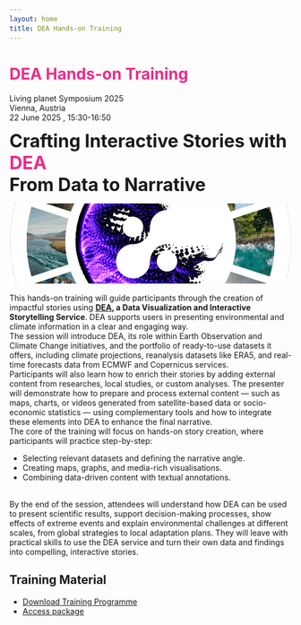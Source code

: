 ```yaml
---
layout: home
title: DEA Hands-on Training
---
```


# <span style="color:#EE2A87">DEA Hands-on Training </span>
Living planet Symposium 2025
<br>
Vienna, Austria
<br>
22 June 2025 , 15:30-16:50


<span style="font-size: 24pt; font-weight: bold;"> Crafting Interactive Stories with <span style="color:#EE2A87">DEA</span>
<br>
From Data to Narrative</span>



![alt text](dea-gallery-crop.png "DEA")


This hands-on training will guide participants through the creation of impactful stories using **[DEA](https://dea.destine.eu/web), a Data Visualization and Interactive Storytelling Service**.
DEA supports users in presenting environmental and climate information in a clear and engaging way.
<br>
The session will introduce DEA, its role within Earth Observation and Climate Change initiatives, and the portfolio of ready-to-use datasets it offers, including climate projections, reanalysis datasets like ERA5, and real-time forecasts data from ECMWF and Copernicus services.
<br>
Participants will also learn how to enrich their stories by adding external content from researches, local studies, or custom analyses. The presenter will demonstrate how to prepare and process external content — such as maps, charts, or videos generated from satellite-based data or socio-economic statistics — using complementary tools and how to integrate these elements into DEA to enhance the final narrative.
<br>
The core of the training will focus on hands-on story creation, where participants will practice step-by-step:
- Selecting relevant datasets and defining the narrative angle.
- Creating maps, graphs, and media-rich visualisations.
- Combining data-driven content with textual annotations.

<br>
By the end of the session, attendees will understand how DEA can be used to present scientific results, support decision-making processes, show effects of extreme events and explain environmental challenges at different scales, from global strategies to local adaptation plans. They will leave with practical skills to use the DEA service and turn their own data and findings into compelling, interactive stories.


## Training Material 

- [Download Training Programme](DEA_hands-on_training_programme.pdf)
- [Access package](package)